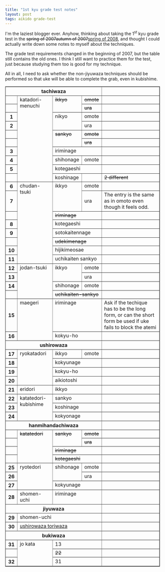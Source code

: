 ```yaml
---
title: "1st kyu grade test notes"
layout: post
tags: aikido grade-test
---
```


I'm the laziest blogger ever. Anyhow, thinking about taking the 1<sup>st</sup> kyu grade test in the <del>spring of 2007</del><del>autumn of 2007</del><ins>spring of 2008</ins>, and thought I could actually write down some notes to myself about the techniques.

The grade test requirements changed in the beginning of 2007, but the table still contains the old ones. I think I still want to practice them for the test, just because studying them too is good for my technique.

All in all, I need to ask whether the non-jiyuwaza techniques should be performed so that uke will be able to complete the grab, even in kubishime.

<table border="1"><tbody><tr><th rowspan="1" colspan="4" valign="top">tachiwaza</th><td>
</td></tr><tr><th>
</th><td rowspan="10" valign="top">katadori-menuchi</td><td colspan="1" rowspan="2" valign="top"><del>ikkyo</del></td><td valign="top"><del>omote</del></td><td>
</td></tr><tr><th>
</th><td><del>ura</del></td><td>
</td></tr><tr><th>1</th><td colspan="1" rowspan="2" valign="top">nikyo</td><td valign="top">omote</td><td>
</td></tr><tr><th>2</th><td>ura</td><td>
</td></tr><tr><th>
</th><td colspan="1" rowspan="2" valign="top"><del>sankyo</del></td><td valign="top"><del>omote</del></td><td>
</td></tr><tr><th>
</th><td><del>ura</del></td><td>
</td></tr><tr><th>3</th><td colspan="2" valign="top">iriminage</td><td>
</td></tr><tr><th>4</th><td valign="top">shihonage</td><td valign="top">omote</td><td>
</td></tr><tr><th>5</th><td colspan="2" valign="top">kotegaeshi</td><td>
</td></tr><tr><th>
</th><td valign="top">koshinage</td><td valign="top"><del> </del>
</td><td><del>2 different</del></td></tr><tr><th>6</th><td rowspan="8" valign="top">chudan-tsuki</td><td colspan="1" rowspan="2" valign="top">ikkyo</td><td valign="top">omote</td><td>
</td></tr><tr><th>7</th><td>ura</td><td>The entry is the same as in omoto even though it feels odd.
</td></tr><tr><th>
</th><td colspan="2" valign="top"><del>iriminage</del></td><td>
</td></tr><tr><th>8</th><td colspan="2" valign="top">kotegaeshi</td><td>
</td></tr><tr><th>9</th><td colspan="2" valign="top">sotokaitennage</td><td>
</td></tr><tr><th>
</th><td colspan="2" valign="top"><del>udekimenage</del></td><td>
</td></tr><tr><th>10</th><td colspan="2" valign="top">hijikimeosae</td><td>
</td></tr><tr><th>11</th><td colspan="2" valign="top">uchikaiten sankyo</td><td>
</td></tr><tr><th>12</th><td rowspan="4" valign="top">jodan-tsuki </td><td colspan="1" rowspan="2" valign="top">ikkyo</td><td valign="top">omote</td><td>
</td></tr><tr><th>13</th><td>ura</td><td>
</td></tr><tr><th>14</th><td valign="top">shihonage</td><td valign="top">omote</td><td>
</td></tr><tr><th>
</th><td colspan="2" valign="top"><del>uchikaiten-sankyo</del></td><td>
</td></tr><tr><th>15</th><td rowspan="2" valign="top">maegeri</td><td colspan="2" valign="top">iriminage</td><td>Ask if the techique has to be the long form, or can the short form be used if uke fails to block the atemi
</td></tr><tr><th>16</th><td colspan="2" valign="top">kokyu-ho</td><td>
</td></tr><tr><th rowspan="1" colspan="4" valign="top">ushirowaza</th><td>
</td></tr><tr><th>17</th><td rowspan="4" valign="top">ryokatadori</td><td valign="top">ikkyo</td><td valign="top">omote</td><td>
</td></tr><tr><th>18</th><td colspan="2" valign="top">kokyunage</td><td>
</td></tr><tr><th>19</th><td colspan="2" valign="top">kokyu-ho</td><td>
</td></tr><tr><th>20</th><td colspan="2" valign="top">aikiotoshi</td><td>
</td></tr><tr><th>21</th><td valign="top">eridori</td><td colspan="2" valign="top">ikkyo</td><td>
</td></tr><tr><th>22</th><td rowspan="3" valign="top">katatedori-kubishime</td><td colspan="2" valign="top">sankyo</td><td>
</td></tr><tr><th>23</th><td colspan="2" valign="top">koshinage</td><td>
</td></tr><tr><th>24</th><td colspan="2" valign="top">kokyonage</td><td>
</td></tr><tr><th rowspan="1" colspan="4" valign="top">hanmihandachiwaza</th><td>
</td></tr><tr><th>
</th><td rowspan="4" valign="top"><del>katatedori</del></td><td colspan="1" rowspan="2" valign="top"><del>sankyo</del></td><td valign="top"><del>omote</del></td><td><del> </del>
</td></tr><tr><th>
</th><td><del>ura</del></td><td>
</td></tr><tr><th>
</th><td colspan="2" valign="top"><del>iriminage</del></td><td><del> </del>
</td></tr><tr><th>
</th><td colspan="2" valign="top"><del>kotegaeshi</del></td><td><del> </del>
</td></tr><tr><th>25</th><td rowspan="3" valign="top">ryotedori</td><td colspan="1" rowspan="2" valign="top">shihonage</td><td valign="top">omote</td><td>
</td></tr><tr><th>26</th><td>ura</td><td>
</td></tr><tr><th>27</th><td colspan="2" valign="top">kokyunage</td><td>
</td></tr><tr><th>28</th><td valign="top">shomen-uchi</td><td colspan="2" valign="top">iriminage</td><td>
</td></tr><tr><th rowspan="1" colspan="4" valign="top">jiyuwaza</th><td>
</td></tr><tr><th>29</th><td colspan="3" valign="top">shomen-uchi</td><td>
</td></tr><tr><th>30</th><td colspan="3" valign="top"><ins>ushirowaza toriwaza</ins></td><td>
</td></tr><tr><th rowspan="1" colspan="4" valign="top">bukiwaza</th><td>
</td></tr><tr><th>31</th><td rowspan="3" valign="top">jo kata</td><td colspan="2">13</td><td>
</td></tr><tr><th>
</th><td colspan="2"><del>22</del></td><td>
</td></tr><tr><th>32</th><td colspan="2">31</td><td>
</td></tr></tbody></table>

